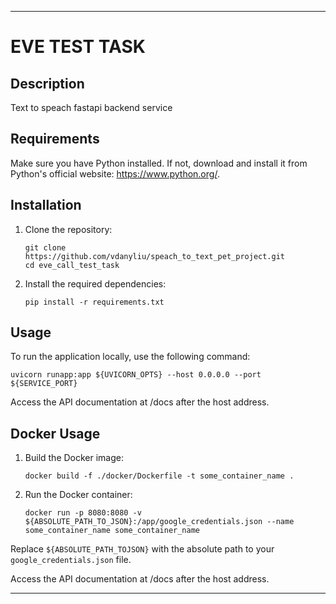 
---

# EVE TEST TASK

## Description
Text to speach fastapi backend service

## Requirements
Make sure you have Python installed. If not, download and install it from Python's official website: https://www.python.org/.

## Installation
1. Clone the repository:
   ```
   git clone https://github.com/vdanyliu/speach_to_text_pet_project.git
   cd eve_call_test_task
   ```

2. Install the required dependencies:
   ```
   pip install -r requirements.txt
   ```

## Usage
To run the application locally, use the following command:
```
uvicorn runapp:app ${UVICORN_OPTS} --host 0.0.0.0 --port ${SERVICE_PORT}
```
Access the API documentation at /docs after the host address.
## Docker Usage
1. Build the Docker image:
   ```
   docker build -f ./docker/Dockerfile -t some_container_name .
   ```

2. Run the Docker container:
   ```
   docker run -p 8080:8080 -v ${ABSOLUTE_PATH_TO_JSON}:/app/google_credentials.json --name some_container_name some_container_name
   ```

Replace `${ABSOLUTE_PATH_TOJSON}` with the absolute path to your `google_credentials.json` file.

Access the API documentation at /docs after the host address.

---